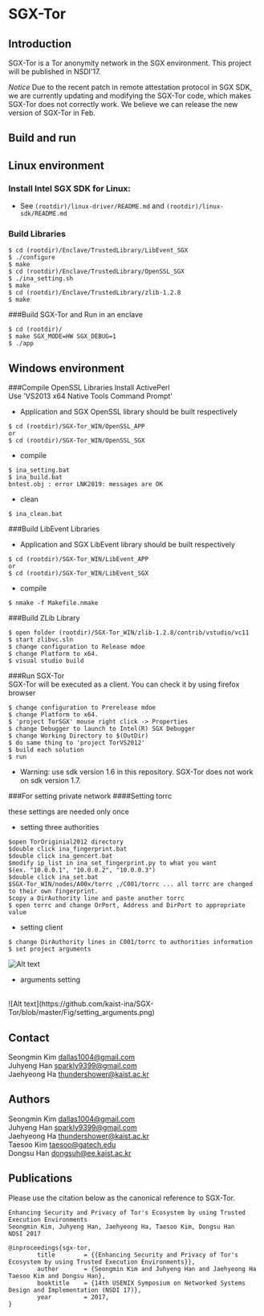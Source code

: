 # SGX-Tor

Introduction
------------
SGX-Tor is a Tor anonymity network in the SGX environment.
This project will be published in NSDI'17.

*Notice*
Due to the recent patch in remote attestation protocol in SGX SDK, we are currently updating and modifying the SGX-Tor code, which makes SGX-Tor does not correctly work.
We believe we can release the new version of SGX-Tor in Feb.

Build and run
------------

## Linux environment

### Install Intel SGX SDK for Linux:
- See `(rootdir)/linux-driver/README.md` and `(rootdir)/linux-sdk/README.md`

### Build Libraries
~~~~~{.sh}
$ cd (rootdir)/Enclave/TrustedLibrary/LibEvent_SGX
$ ./configure
$ make 
$ cd (rootdir)/Enclave/TrustedLibrary/OpenSSL_SGX
$ ./ina_setting.sh
$ make
$ cd (rootdir)/Enclave/TrustedLibrary/zlib-1.2.8
$ make
~~~~~

###Build SGX-Tor and Run in an enclave
~~~~~{.sh}
$ cd (rootdir)/
$ make SGX_MODE=HW SGX_DEBUG=1
$ ./app
~~~~~

## Windows environment

###Compile OpenSSL Libraries 
Install ActivePerl<br />
Use 'VS2013 x64 Native Tools Command Prompt'<br />
- Application and SGX OpenSSL library should be built respectively
~~~~~{.sh}
$ cd (rootdir)/SGX-Tor_WIN/OpenSSL_APP
or
$ cd (rootdir)/SGX-Tor_WIN/OpenSSL_SGX
~~~~~
- compile
~~~~~{.sh}
$ ina_setting.bat
$ ina_build.bat
bntest.obj : error LNK2019: messages are OK
~~~~~
- clean
~~~~~{.sh}
$ ina_clean.bat
~~~~~
###Build LibEvent Libraries
- Application and SGX LibEvent library should be built respectively
~~~~~{.sh}
$ cd (rootdir)/SGX-Tor_WIN/LibEvent_APP
or
$ cd (rootdir)/SGX-Tor_WIN/LibEvent_SGX
~~~~~
- compile
~~~~~{.sh}
$ nmake -f Makefile.nmake
~~~~~

###Build ZLib Library

~~~~~{.sh}
$ open folder (rootdir)/SGX-Tor_WIN/zlib-1.2.8/contrib/vstudio/vc11
$ start zlibvc.sln
$ change configuration to Release mdoe
$ change Platform to x64.
$ visual studio build
~~~~~

###Run SGX-Tor<br />
SGX-Tor will be executed as a client. You can check it by using firefox browser
~~~~~{.sh}
$ change configuration to Prerelease mdoe
$ change Platform to x64.
$ 'project TorSGX' mouse right click -> Properties
$ change Debugger to launch to Intel(R) SGX Debugger
$ change Working Directory to $(OutDir)
$ do same thing to 'project TorVS2012'
$ build each solution
$ run
~~~~~
- Warning: use sdk version 1.6 in this repository. SGX-Tor does not work on sdk version 1.7.

###For setting private network
####Setting torrc

these settings are needed only once<br />
- setting three authorities<br />
~~~~~{.sh}
$open TorOriginial2012 directory 
$double click ina_fingerprint.bat
$double click ina_gencert.bat
$modify ip_list in ina_set_fingerprint.py to what you want
$(ex. "10.0.0.1", "10.0.0.2", "10.0.0.3")
$double click ina_set.bat 
$SGX-Tor_WIN/nodes/A00x/torrc ,/C001/torrc ... all torrc are changed to their own fingerprint.
$copy a DirAuthority line and paste another torrc
$ open torrc and change OrPort, Address and DirPort to appropriate value
~~~~~
- setting client 
~~~~~{.sh}
$ change DirAuthority lines in C001/torrc to authorities information 
$ set project arguments
~~~~~
![Alt text](https://github.com/kaist-ina/SGX-Tor/blob/master/Fig/torrc_setting.png)
- arguments setting<br />
<br />
![Alt text](https://github.com/kaist-ina/SGX-Tor/blob/master/Fig/setting_arguments.png)


## Contact

Seongmin Kim <dallas1004@gmail.com><br />
Juhyeng Han <sparkly9399@gmail.com><br />
Jaehyeong Ha <thundershower@kaist.ac.kr>

## Authors

Seongmin Kim <dallas1004@gmail.com><br />
Juhyeng Han <sparkly9399@gmail.com><br />
Jaehyeong Ha <thundershower@kaist.ac.kr><br />
Taesoo Kim <taesoo@gatech.edu><br />
Dongsu Han <dongsuh@ee.kaist.ac.kr>

## Publications

Please use the citation below as the canonical reference to SGX-Tor.

~~~~~{.sh}
Enhancing Security and Privacy of Tor's Ecosystem by using Trusted Execution Environments
Seongmin Kim, Juhyeng Han, Jaehyeong Ha, Taesoo Kim, Dongsu Han
NDSI 2017

@inproceedings{sgx-tor,
        title        = {{Enhancing Security and Privacy of Tor's Ecosystem by using Trusted Execution Environments}},
        author       = {Seongmin Kim and Juhyeng Han and Jaehyeong Ha Taesoo Kim and Dongsu Han},
        booktitle    = {14th USENIX Symposium on Networked Systems Design and Implementation (NSDI 17)},
        year         = 2017,
}
~~~~~

